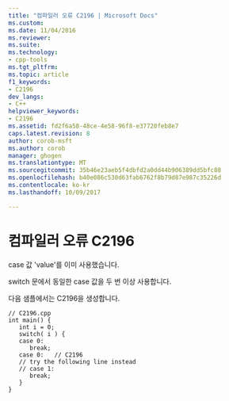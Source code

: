 ```yaml
---
title: "컴파일러 오류 C2196 | Microsoft Docs"
ms.custom: 
ms.date: 11/04/2016
ms.reviewer: 
ms.suite: 
ms.technology:
- cpp-tools
ms.tgt_pltfrm: 
ms.topic: article
f1_keywords:
- C2196
dev_langs:
- C++
helpviewer_keywords:
- C2196
ms.assetid: fd2f6a58-48ce-4e58-96f8-e37720feb8e7
caps.latest.revision: 8
author: corob-msft
ms.author: corob
manager: ghogen
ms.translationtype: MT
ms.sourcegitcommit: 35b46e23aeb5f4dbfd2a0dd44b906389dd5bfc88
ms.openlocfilehash: b40e086c530d63fab6762f8b79d87e987c35226d
ms.contentlocale: ko-kr
ms.lasthandoff: 10/09/2017

---
```

# <a name="compiler-error-c2196"></a>컴파일러 오류 C2196
case 값 'value'를 이미 사용했습니다.  
  
 switch 문에서 동일한 case 값을 두 번 이상 사용합니다.  
  
 다음 샘플에서는 C2196을 생성합니다.  
  
```  
// C2196.cpp  
int main() {  
   int i = 0;  
   switch( i ) {  
   case 0:  
      break;  
   case 0:   // C2196  
   // try the following line instead  
   // case 1:  
      break;  
   }  
}  
```

